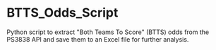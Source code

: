 # BTTS_Odds_Script
Python script to extract "Both Teams To Score" (BTTS) odds from the PS3838 API and save them to an Excel file for further analysis.
